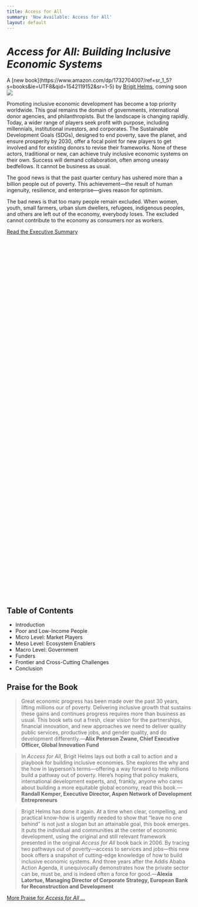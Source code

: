 ```yaml
---
title: Access for All
summary: 'Now Available: Access for All'
layout: default
---
```


# _Access for All: Building Inclusive Economic Systems_

<aside> A [new book](https://www.amazon.com/dp/1732704007/ref=sr_1_5?s=books&ie=UTF8&qid=1542119152&sr=1-5) by <a href="/who-we-are/our-team/brigit-helms">Brigit Helms</a>, coming soon</aside>

<img src="/uploads/access-for-all-cover.jpg" class="float-left">

Promoting inclusive economic development has become a top priority worldwide. This goal remains the domain of governments, international donor agencies, and philanthropists. But the landscape is changing rapidly. Today, a wider range of players seek profit with purpose, including millennials, institutional investors, and corporates. The Sustainable Development Goals (SDGs), designed to end poverty, save the planet, and ensure prosperity by 2030, offer a focal point for new players to get involved and for existing donors to revise their frameworks. None of these actors, traditional or new, can achieve truly inclusive economic systems on their own. Success will demand collaboration, often among uneasy bedfellows. It cannot be business as usual.

The good news is that the past quarter century has ushered more than a billion people out of poverty. This achievement—the result of human ingenuity, resilience, and enterprise—gives reason for optimism. 

The bad news is that too many people remain excluded. When women, youth, small farmers, urban slum dwellers, refugees, indigenous peoples, and others are left out of the economy, everybody loses. The excluded cannot contribute to the economy as consumers nor as workers. 

<a href="/uploads/access-for-all-summary.pdf" class="primary-block--button contacts-button">
Read the Executive Summary<svg class="redirect" viewBox="0 0 36 70" preserveAspectRatio="xMinYMax meet"><use xlink:href="#redirect"></use></svg></a>

<aside class="toc-right">
<h2>Table of Contents</h2>
<ul>
  <li>Introduction</li>
  <li>Poor and Low-Income People</li>
  <li>Micro Level: Market Players</li>
  <li>Meso Level: Ecosystem Enablers</li>
  <li>Macro Level: Government</li>
  <li>Funders</li>
  <li>Frontier and Cross-Cutting Challenges</li>
  <li>Conclusion</li>
</ul>
</aside>

## Praise for the Book

> Great economic progress has been made over the past 30 years, lifting millions our of poverty. Delivering inclusive growth that sustains these gains and continues progress requires more than business as usual. This book sets out a fresh, clear vision for the partnerships, financial innovation, and new approaches we need to deliver quality public services, productive jobs, and gender quality, and do development differently.—**Alix Peterson Zwane, Chief Executive Officer, Global Innovation Fund**

> In _Access for All_, Brigit Helms lays out both a call to action and a playbook for building inclusive economies. She explores the why and the how in layperson’s terms—offering a way forward to help millions build a pathway out of poverty. Here’s hoping that policy makers, international development experts, and, frankly, anyone who cares about building a more equitable global economy, read this book.—**Randall Kemper, Executive Director, Aspen Network of Development Entrepreneurs**

> Brigit Helms has done it again. At a time when clear, compelling, and practical know-how is urgently needed to show that “leave no one behind” is not just a slogan but an attainable goal, this book emerges. It puts the individual and communities at the center of economic development, using the original and still relevant framework presented in the original _Access for All_ book back in 2006. By tracing two pathways out of poverty—access to services and jobs—this new book offers a snapshot of cutting-edge knowledge of how to build inclusive economic systems. And three years after the Addis Ababa Action Agenda, it unequivocally demonstrates how the private sector can be, must be, and is indeed often a force for good.—**Alexia Latortue, Managing Director of Corporate Strategy, European Bank for Reconstruction and Development**

<a href="/more-praise-for-access-for-all" class="primary-block--button contacts-button">
More Praise for <em>Access for All</em> ...<svg class="redirect" viewBox="0 0 36 70" preserveAspectRatio="xMinYMax meet"><use xlink:href="#redirect"></use></svg></a>